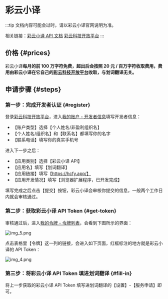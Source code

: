 # 彩云小译

:::tip
文档内容可能会过时，请以彩云小译官网说明为准。

相关链接：[彩云小译 API 文档](https://fanyi.caiyunapp.com/#/api) [彩云科技开放平台](https://dashboard.caiyunapp.com/)
:::

## 价格 {#prices}

彩云小译**每月的前 100 万字符免费，超出后会按照 20 元 / 百万字符收取费用，费用由彩云小译在它自己的[彩云科技开放平台](https://dashboard.caiyunapp.com/)收取，与划词翻译无关。**

## 申请步骤 {#steps}

### 第一步：完成开发者认证 {#register}

登录[彩云科技开放平台](https://dashboard.caiyunapp.com/)，进入[我的账户 - 开发者信息](https://dashboard.caiyunapp.com/user/user/info/)填写开发者信息：

- 【账户类型】选择【个人姓名/非盈利组织名】
- 【个人姓名/组织名】和【联系名】都填写你的名字
- 【联系电话】填写你的真实手机号

进入下一步之后：

- 【应用类别】选择【彩云小译 API】
- 【应用名】填写【划词翻译】
- 【应用链接】填写【https://hcfy.app/】
- 【应用开发情况】填写【浏览器扩展程序，已开发完成】

填写完成之后点击【提交】按钮，彩云小译会审核你提交的信息，一般两个工作日内就会审核通过。

### 第二步：获取彩云小译 API Token {#get-token}

审核通过后，进入[我的令牌 - 令牌列表](https://dashboard.caiyunapp.com/v1/token/)，会看到下图所示的界面：

![img_5.png](./img_5.png)

点击表格里【令牌】这一列的链接，会进入如下页面，红框标注的地方就是彩云小译的 API Token：

![img_4.png](./img_4.png)

### 第三步：将彩云小译 API Token 填进划词翻译 {#fill-in}

将上一步获取的彩云小译 API Token 填写进划词翻译的【设置】-【服务申请】即可。